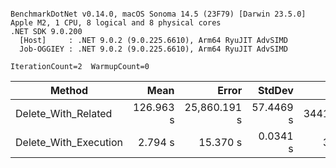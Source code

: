 ```

BenchmarkDotNet v0.14.0, macOS Sonoma 14.5 (23F79) [Darwin 23.5.0]
Apple M2, 1 CPU, 8 logical and 8 physical cores
.NET SDK 9.0.200
  [Host]     : .NET 9.0.2 (9.0.225.6610), Arm64 RyuJIT AdvSIMD
  Job-OGGIEY : .NET 9.0.2 (9.0.225.6610), Arm64 RyuJIT AdvSIMD

IterationCount=2  WarmupCount=0  

```
| Method                | Mean      | Error        | StdDev    | Gen0         | Gen1      | Gen2      | Allocated   |
|---------------------- |----------:|-------------:|----------:|-------------:|----------:|----------:|------------:|
| Delete_With_Related   | 126.963 s | 25,860.191 s | 57.4469 s | 3441000.0000 | 6000.0000 |         - | 27408.85 MB |
| Delete_With_Execution |   2.794 s |     15.370 s |  0.0341 s |    3000.0000 | 1000.0000 | 1000.0000 |    38.91 MB |
